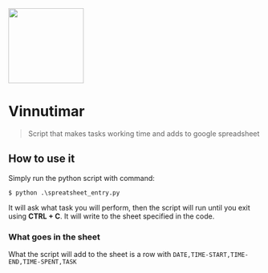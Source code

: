 <img width="150" height="150" src="https://cdn2.iconfinder.com/data/icons/time-management-4/500/time-management-business_15-512.png">

# Vinnutimar
> Script that makes tasks working time and adds to google spreadsheet

## How to use it
Simply run the python script with command:
```shell
$ python .\spreatsheet_entry.py
```
It will ask what task you will perform, then the script will run until you exit using **CTRL + C**. It will write to the sheet specified in the code.

### What goes in the sheet
What the script will add to the sheet is a row with `DATE,TIME-START,TIME-END,TIME-SPENT,TASK`
